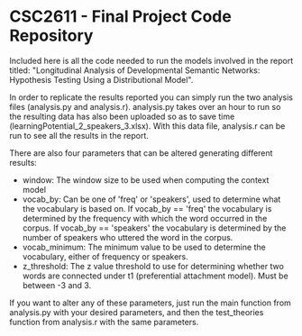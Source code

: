 # CSC2611 - Final Project Code Repository

Included here is all the code needed to run the models involved in the report titled: "Longitudinal Analysis of Developmental Semantic Networks: Hypothesis Testing Using a Distributional Model".

In order to replicate the results reported you can simply run the two analysis files (analysis.py and analysis.r). analysis.py takes over an hour to run so the resulting data has also been uploaded so as to save time (learningPotential_2_speakers_3.xlsx). With this data file, analysis.r can be run to see all the results in the report.

There are also four parameters that can be altered generating different results:
* window: The window size to be used when computing the context model
* vocab_by: Can be one of 'freq' or 'speakers', used to determine what the vocabulary is based on. If vocab_by == 'freq' the vocabulary is determined by the frequency with which the word occurred in the corpus. If vocab_by == 'speakers' the vocabulary is determined by the number of speakers who uttered the word in the corpus.
* vocab_minimum: The minimum value to be used to determine the vocabulary, either of frequency or speakers.
* z_threshold: The z value threshold to use for determining whether two words are connected under t1 (preferential attachment model). Must be between -3 and 3.

If you want to alter any of these parameters, just run the main function from analysis.py with your desired parameters, and then the test_theories function from analysis.r with the same parameters.
